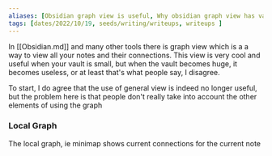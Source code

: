 ```yaml
---
aliases: [Obsidian graph view is useful, Why obsidian graph view has value]
tags: [dates/2022/10/19, seeds/writing/writeups, writeups ]
---
```

In [[Obsidian.md]] and many other tools there is graph view which is a a way to view all your notes and their connections. This view is very cool and useful when your vault is small, but when the vault becomes huge, it becomes useless, or at least that's what people say, I disagree.

To start, I do agree that the use of general view is indeed no longer useful, but the problem here is that people don't really take into account the other elements of using the graph

### Local Graph
The local graph, ie minimap shows current connections for the current note

